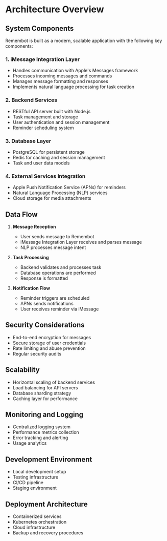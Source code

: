 # Architecture Overview

## System Components

Remembot is built as a modern, scalable application with the following key components:

### 1. iMessage Integration Layer
- Handles communication with Apple's Messages framework
- Processes incoming messages and commands
- Manages message formatting and responses
- Implements natural language processing for task creation

### 2. Backend Services
- RESTful API server built with Node.js
- Task management and storage
- User authentication and session management
- Reminder scheduling system

### 3. Database Layer
- PostgreSQL for persistent storage
- Redis for caching and session management
- Task and user data models

### 4. External Services Integration
- Apple Push Notification Service (APNs) for reminders
- Natural Language Processing (NLP) services
- Cloud storage for media attachments

## Data Flow

1. **Message Reception**
   - User sends message to Remembot
   - iMessage Integration Layer receives and parses message
   - NLP processes message intent

2. **Task Processing**
   - Backend validates and processes task
   - Database operations are performed
   - Response is formatted

3. **Notification Flow**
   - Reminder triggers are scheduled
   - APNs sends notifications
   - User receives reminder via iMessage

## Security Considerations

- End-to-end encryption for messages
- Secure storage of user credentials
- Rate limiting and abuse prevention
- Regular security audits

## Scalability

- Horizontal scaling of backend services
- Load balancing for API servers
- Database sharding strategy
- Caching layer for performance

## Monitoring and Logging

- Centralized logging system
- Performance metrics collection
- Error tracking and alerting
- Usage analytics

## Development Environment

- Local development setup
- Testing infrastructure
- CI/CD pipeline
- Staging environment

## Deployment Architecture

- Containerized services
- Kubernetes orchestration
- Cloud infrastructure
- Backup and recovery procedures 